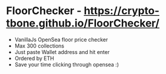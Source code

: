 # FloorChecker - https://crypto-tbone.github.io/FloorChecker/

- VanillaJs OpenSea floor price checker
- Max 300 collections
- Just paste Wallet address and hit enter
- Ordered by ETH
- Save your time clicking through opensea :)
